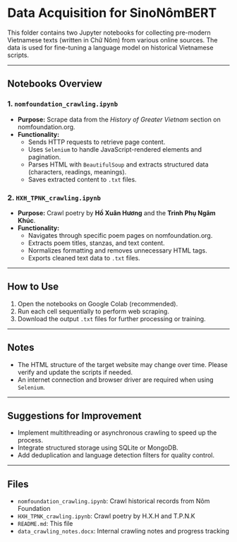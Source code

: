 # Data Acquisition for SinoNômBERT

This folder contains two Jupyter notebooks for collecting pre-modern Vietnamese texts (written in Chữ Nôm) from various online sources. The data is used for fine-tuning a language model on historical Vietnamese scripts.

---

## Notebooks Overview

### 1. `nomfoundation_crawling.ipynb`
- **Purpose:** Scrape data from the *History of Greater Vietnam* section on nomfoundation.org.
- **Functionality:**
  - Sends HTTP requests to retrieve page content.
  - Uses `Selenium` to handle JavaScript-rendered elements and pagination.
  - Parses HTML with `BeautifulSoup` and extracts structured data (characters, readings, meanings).
  - Saves extracted content to `.txt` files.

### 2. `HXH_TPNK_crawling.ipynb`
- **Purpose:** Crawl poetry by **Hồ Xuân Hương** and the **Trinh Phụ Ngâm Khúc**.
- **Functionality:**
  - Navigates through specific poem pages on nomfoundation.org.
  - Extracts poem titles, stanzas, and text content.
  - Normalizes formatting and removes unnecessary HTML tags.
  - Exports cleaned text data to `.txt` files.

---

## How to Use

1. Open the notebooks on Google Colab (recommended).
2. Run each cell sequentially to perform web scraping.
3. Download the output `.txt` files for further processing or training.

---

## Notes

- The HTML structure of the target website may change over time. Please verify and update the scripts if needed.
- An internet connection and browser driver are required when using `Selenium`.

---

## Suggestions for Improvement

- Implement multithreading or asynchronous crawling to speed up the process.
- Integrate structured storage using SQLite or MongoDB.
- Add deduplication and language detection filters for quality control.

---

## Files

- `nomfoundation_crawling.ipynb`: Crawl historical records from Nôm Foundation
- `HXH_TPNK_crawling.ipynb`: Crawl poetry by H.X.H and T.P.N.K
- `README.md`: This file
- `data_crawling_notes.docx`: Internal crawling notes and progress tracking